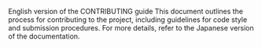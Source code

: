 English version of the CONTRIBUTING guide
 This document outlines the process for contributing to the project, including guidelines for code style and submission procedures.
 For more details, refer to the Japanese version of the documentation.